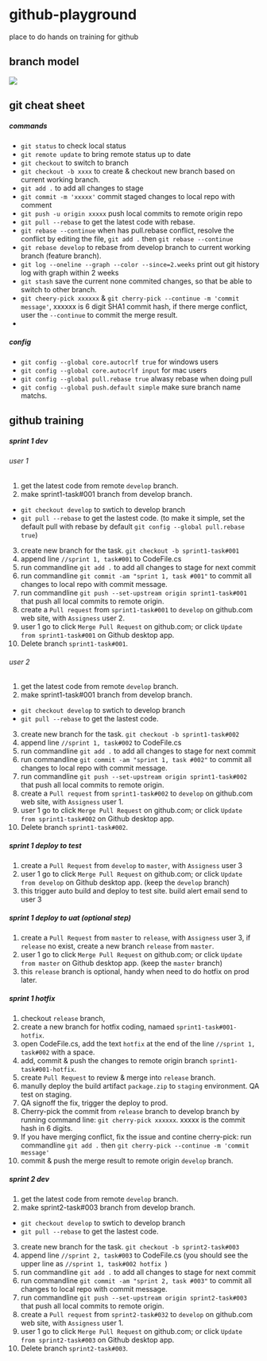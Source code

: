 # github-playground
place to do hands on training for github
## branch model
![](http://i.imgur.com/2IvTlOb.png)


## git cheat sheet
##### commands
* `git status` to check local status
* `git remote update` to bring remote status up to date
* `git checkout` to switch to branch
* `git checkout -b xxxx` to create & checkout new branch based on current working branch.
* `git add .` to add all changes to stage
* `git commit -m 'xxxxx'` commit staged changes to local repo with comment
* `git push -u origin xxxxx` push local commits to remote origin repo
* `git pull --rebase` to get the latest code with rebase.
* `git rebase --continue` when has pull.rebase conflict, resolve the conflict by editing the file, `git add .` then `git rebase --continue`
* `git rebase develop` to rebase from develop branch to current working branch (feature branch).
* `git log --oneline --graph --color --since=2.weeks` print out git history log with graph within 2 weeks
* `git stash` save the current none commited changes, so that be able to switch to other branch.
* `git cheery-pick xxxxxx` & `git cherry-pick --continue -m 'commit message'`, xxxxxx is 6 digit SHA1 commit hash, if there merge conflict, user the `--continue` to commit the merge result.
* 

##### config
* `git config --global core.autocrlf true` for windows users
* `git config --global core.autocrlf input` for mac users
* `git config --global pull.rebase true` alwasy rebase when doing pull
* `git config --global push.default simple` make sure branch name matchs.


## github training

##### sprint 1 dev
###### _user 1_
1. get the latest code from remote `develop` branch.
2. make sprint1-task#001 branch from develop branch.  
 + `git checkout develop` to swtich to develop branch
 + `git pull --rebase` to get the lastest code. (to make it simple, set the default pull with rebase by default `git config --global pull.rebase true`)  
3. create new branch for the task. `git checkout -b sprint1-task#001`
4. append line  `//sprint 1, task#001` to CodeFile.cs
5. run commandline `git add .` to add all changes to stage for next commit
6. run commandline `git commit -am "sprint 1, task #001"` to commit all changes to local repo with commit message.
7. run commandline `git push --set-upstream origin sprint1-task#001` that push all local commits to remote origin.
8. create a `Pull request` from `sprint1-task#001` to `develop` on github.com web site, with `Assigness` user 2.
9. user 1 go to click `Merge Pull Request` on github.com; or click `Update from sprint1-task#001` on Github desktop app.
10. Delete branch `sprint1-task#001`.

###### _user 2_
1. get the latest code from remote `develop` branch.
2. make sprint1-task#001 branch from develop branch.  
 + `git checkout develop` to swtich to develop branch
 + `git pull --rebase` to get the lastest code.
3. create new branch for the task. `git checkout -b sprint1-task#002`
4. append line  `//sprint 1, task#002` to CodeFile.cs
5. run commandline `git add .` to add all changes to stage for next commit
6. run commandline `git commit -am "sprint 1, task #002"` to commit all changes to local repo with commit message.
7. run commandline `git push --set-upstream origin sprint1-task#002` that push all local commits to remote origin.
8. create a `Pull request` from `sprint1-task#002` to `develop` on github.com web site, with `Assigness` user 1.
9. user 1 go to click `Merge Pull Request` on github.com; or click `Update from sprint1-task#002` on Github desktop app.
10. Delete branch `sprint1-task#002`.

##### sprint 1 deploy to test
1. create a `Pull Request` from `develop` to `master`, with `Assigness` user 3
2. user 1 go to click `Merge Pull Request` on github.com; or click `Update from develop` on Github desktop app. (keep the `develop` branch)
3. this trigger auto build and deploy to test site. build alert email send to user 3

##### sprint 1 deploy to uat (optional step)
1. create a `Pull Request` from `master` to `release`, with `Assigness` user 3, if `release` no exist, create a new branch `release` from `master`.
2. user 1 go to click `Merge Pull Request` on github.com; or click `Update from master` on Github desktop app. (keep the `master` branch)
3. this `release` branch is optional, handy when need to do hotfix on prod later.

##### sprint 1 hotfix
1. checkout `release` branch,
2. create a new branch for hotfix coding, namaed `sprint1-task#001-hotfix`.
3. open CodeFile.cs, add the text `hotfix` at the end of the line `//sprint 1, task#002` with a space.
4. add, commit & push the changes to remote origin branch `sprint1-task#001-hotfix`.
5. create `Pull Request` to review & merge into `release` branch.
6. manully deploy the build artifact `package.zip` to `staging` environment. QA test on staging.
7. QA signoff the fix, trigger the deploy to prod.
8. Cherry-pick the commit from `release` branch to develop branch by running command line: `git cherry-pick xxxxxx`. xxxxx is the commit hash in 6 digits.
9. If you have merging conflict, fix the issue and contine cherry-pick: run commandline `git add .` then `git cherry-pick --continue -m 'commit message'`
10. commit & push the merge result to remote origin `develop` branch.

##### sprint 2 dev
1. get the latest code from remote `develop` branch.
2. make sprint2-task#003 branch from develop branch.  
 + `git checkout develop` to swtich to develop branch
 + `git pull --rebase` to get the lastest code.
3. create new branch for the task. `git checkout -b sprint2-task#003`
4. append line  `//sprint 2, task#003` to CodeFile.cs (you should see the upper line as `//sprint 1, task#002 hotfix `)
5. run commandline `git add .` to add all changes to stage for next commit
6. run commandline `git commit -am "sprint 2, task #003"` to commit all changes to local repo with commit message.
7. run commandline `git push --set-upstream origin sprint2-task#003` that push all local commits to remote origin.
8. create a `Pull request` from `sprint2-task#032` to `develop` on github.com web site, with `Assigness` user 1.
9. user 1 go to click `Merge Pull Request` on github.com; or click `Update from sprint2-task#003` on Github desktop app.
10. Delete branch `sprint2-task#003`.

